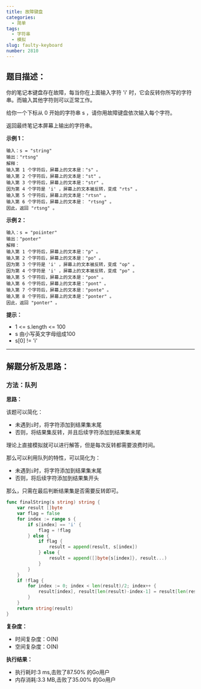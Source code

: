 ```yaml
---
title: 故障键盘
categories:
  - 简单
tags:
  - 字符串
  - 模拟
slug: faulty-keyboard
number: 2810
---
```


## 题目描述：

你的笔记本键盘存在故障，每当你在上面输入字符 'i' 时，它会反转你所写的字符串。而输入其他字符则可以正常工作。

给你一个下标从 0 开始的字符串 s ，请你用故障键盘依次输入每个字符。

返回最终笔记本屏幕上输出的字符串。

**示例 1：**
```
输入：s = "string"
输出："rtsng"
解释：
输入第 1 个字符后，屏幕上的文本是："s" 。
输入第 2 个字符后，屏幕上的文本是："st" 。
输入第 3 个字符后，屏幕上的文本是："str" 。
因为第 4 个字符是 'i' ，屏幕上的文本被反转，变成 "rts" 。
输入第 5 个字符后，屏幕上的文本是："rtsn" 。
输入第 6 个字符后，屏幕上的文本是： "rtsng" 。
因此，返回 "rtsng" 。
```

**示例 2：**
```
输入：s = "poiinter"
输出："ponter"
解释：
输入第 1 个字符后，屏幕上的文本是："p" 。
输入第 2 个字符后，屏幕上的文本是："po" 。
因为第 3 个字符是 'i' ，屏幕上的文本被反转，变成 "op" 。
因为第 4 个字符是 'i' ，屏幕上的文本被反转，变成 "po" 。
输入第 5 个字符后，屏幕上的文本是："pon" 。
输入第 6 个字符后，屏幕上的文本是："pont" 。
输入第 7 个字符后，屏幕上的文本是："ponte" 。
输入第 8 个字符后，屏幕上的文本是："ponter" 。
因此，返回 "ponter" 。
```


**提示：**
- 1 <= s.length <= 100
- s 由小写英文字母组成100
- s[0] != 'i'

---
## 解题分析及思路：


### 方法：队列

**思路：**

该题可以简化：
- 未遇到`i`时，将字符添加到结果集末尾
- 否则，将结果集反转，并且后续字符添加到结果集末尾

理论上直接模拟就可以进行解答，但是每次反转都需要浪费时间。

那么可以利用队列的特性，可以简化为：
- 未遇到`i`时，将字符添加到结果集末尾
- 否则，将后续字符添加到结果集开头

那么，只需在最后判断结果集是否需要反转即可。

```go
func finalString(s string) string {
	var result []byte
	var flag = false
	for index := range s {
		if s[index] == 'i' {
			flag = !flag
		} else {
			if flag {
				result = append(result, s[index])
			} else {
				result = append([]byte{s[index]}, result...)
			}
		}
	}
	if !flag {
		for index := 0; index < len(result)/2; index++ {
			result[index], result[len(result)-index-1] = result[len(result)-index-1], result[index]
		}
	}
	return string(result)
}
```

**复杂度：**

- 时间复杂度：O(N)
- 空间复杂度：O(N)

**执行结果：**

- 执行耗时:3 ms,击败了87.50% 的Go用户
- 内存消耗:3.3 MB,击败了35.00% 的Go用户
